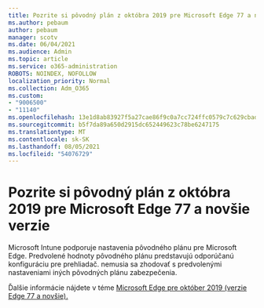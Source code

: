 ```yaml
---
title: Pozrite si pôvodný plán z októbra 2019 pre Microsoft Edge 77 a novšie verzie
ms.author: pebaum
author: pebaum
manager: scotv
ms.date: 06/04/2021
ms.audience: Admin
ms.topic: article
ms.service: o365-administration
ROBOTS: NOINDEX, NOFOLLOW
localization_priority: Normal
ms.collection: Adm_O365
ms.custom:
- "9006500"
- "11140"
ms.openlocfilehash: 13e1d8ab83927f5a27cae86f9c0a7cc724ffc0579c7c629cbad49f4464a38a2c
ms.sourcegitcommit: b5f7da89a650d2915dc652449623c78be6247175
ms.translationtype: MT
ms.contentlocale: sk-SK
ms.lasthandoff: 08/05/2021
ms.locfileid: "54076729"
---
```

# <a name="view-the-october-2019-baseline-for-microsoft-edge-versions-77-and-later"></a>Pozrite si pôvodný plán z októbra 2019 pre Microsoft Edge 77 a novšie verzie

Microsoft Intune podporuje nastavenia pôvodného plánu pre Microsoft Edge. Predvolené hodnoty pôvodného plánu predstavujú odporúčanú konfiguráciu pre prehliadač. nemusia sa zhodovať s predvolenými nastaveniami iných pôvodných plánu zabezpečenia.

Ďalšie informácie nájdete v téme [Microsoft Edge pre október 2019 (verzie Edge 77 a novšie).](/mem/intune/protect/security-baseline-settings-edge?pivots=edge-october-2019)